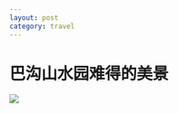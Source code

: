 ```yaml
---
layout: post
category: travel
---
```


# 巴沟山水园难得的美景

![](http://ww4.sinaimg.cn/large/89d0a2e1gw1f9ki6zighhj21kw16oh7r.jpg)
